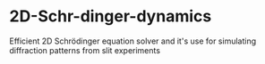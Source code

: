 # 2D-Schr-dinger-dynamics
Efficient 2D Schrödinger equation solver and it's use for simulating diffraction patterns from slit experiments
